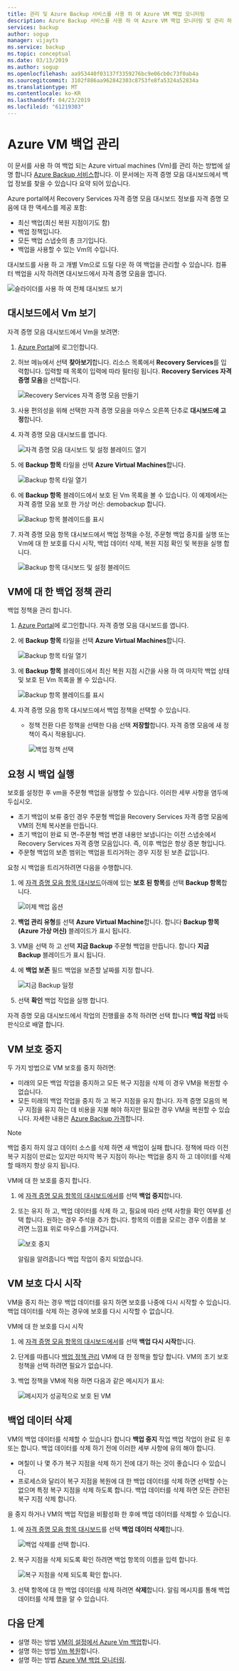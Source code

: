 ```yaml
---
title: 관리 및 Azure Backup 서비스를 사용 하 여 Azure VM 백업 모니터링
description: Azure Backup 서비스를 사용 하 여 Azure VM 백업 모니터링 및 관리 하는 방법에 알아봅니다.
services: backup
author: sogup
manager: vijayts
ms.service: backup
ms.topic: conceptual
ms.date: 03/13/2019
ms.author: sogup
ms.openlocfilehash: aa953440f03137f3359276bc9e06cb0c73f0ab4a
ms.sourcegitcommit: 3102f886aa962842303c8753fe8fa5324a52834a
ms.translationtype: MT
ms.contentlocale: ko-KR
ms.lasthandoff: 04/23/2019
ms.locfileid: "61219303"
---
```

# <a name="manage-azure-vm-backups"></a>Azure VM 백업 관리

이 문서를 사용 하 여 백업 되는 Azure virtual machines (Vm)를 관리 하는 방법에 설명 합니다 [Azure Backup 서비스](backup-overview.md)합니다. 이 문서에는 자격 증명 모음 대시보드에서 백업 정보를 찾을 수 있습니다 요약 되어 있습니다.


Azure portal에서 Recovery Services 자격 증명 모음 대시보드 정보를 자격 증명 모음에 대 한 액세스를 제공 포함:

* 최신 백업(최신 복원 지점이기도 함)
* 백업 정책입니다.
* 모든 백업 스냅숏의 총 크기입니다.
* 백업을 사용할 수 있는 Vm의 수입니다.

대시보드를 사용 하 고 개별 Vm으로 드릴 다운 하 여 백업을 관리할 수 있습니다. 컴퓨터 백업을 시작 하려면 대시보드에서 자격 증명 모음을 엽니다.

![슬라이더를 사용 하 여 전체 대시보드 보기](./media/backup-azure-manage-vms/bottom-slider.png)

## <a name="view-vms-on-the-dashboard"></a>대시보드에서 Vm 보기

자격 증명 모음 대시보드에서 Vm을 보려면:

1. [Azure Portal](https://portal.azure.com/)에 로그인합니다.
2. 허브 메뉴에서 선택 **찾아보기**합니다. 리소스 목록에서 **Recovery Services**를 입력합니다. 입력할 때 목록이 입력에 따라 필터링 됩니다. **Recovery Services 자격 증명 모음**을 선택합니다.

    ![Recovery Services 자격 증명 모음 만들기](./media/backup-azure-manage-vms/browse-to-rs-vaults.png)

3. 사용 편의성을 위해 선택한 자격 증명 모음을 마우스 오른쪽 단추로 **대시보드에 고정**합니다.
4. 자격 증명 모음 대시보드를 엽니다.

    ![자격 증명 모음 대시보드 및 설정 블레이드 열기](./media/backup-azure-manage-vms/full-view-rs-vault.png)

5. 에 **Backup 항목** 타일을 선택 **Azure Virtual Machines**합니다.

    ![Backup 항목 타일 열기](./media/backup-azure-manage-vms/contoso-vault-1606.png)

6. 에 **Backup 항목** 블레이드에서 보호 된 Vm 목록을 볼 수 있습니다. 이 예제에서는 자격 증명 모음 보호 한 가상 머신: demobackup 합니다.  

    ![Backup 항목 블레이드를 표시](./media/backup-azure-manage-vms/backup-items-blade-select-item.png)

7. 자격 증명 모음 항목 대시보드에서 백업 정책을 수정, 주문형 백업 중지를 실행 또는 Vm에 대 한 보호를 다시 시작, 백업 데이터 삭제, 복원 지점 확인 및 복원을 실행 합니다.

    ![Backup 항목 대시보드 및 설정 블레이드](./media/backup-azure-manage-vms/item-dashboard-settings.png)

## <a name="manage-backup-policy-for-a-vm"></a>VM에 대 한 백업 정책 관리

백업 정책을 관리 합니다.

1. [Azure Portal](https://portal.azure.com/)에 로그인합니다. 자격 증명 모음 대시보드를 엽니다.
2. 에 **Backup 항목** 타일을 선택 **Azure Virtual Machines**합니다.

    ![Backup 항목 타일 열기](./media/backup-azure-manage-vms/contoso-vault-1606.png)

3. 에 **Backup 항목** 블레이드에서 최신 복원 지점 시간을 사용 하 여 마지막 백업 상태 및 보호 된 Vm 목록을 볼 수 있습니다.

    ![Backup 항목 블레이드를 표시](./media/backup-azure-manage-vms/backup-items-blade-select-item.png)

4. 자격 증명 모음 항목 대시보드에서 백업 정책을 선택할 수 있습니다.

   * 정책 전환 다른 정책을 선택한 다음 선택 **저장할**합니다. 자격 증명 모음에 새 정책이 즉시 적용됩니다.

     ![백업 정책 선택](./media/backup-azure-manage-vms/backup-policy-create-new.png)

## <a name="run-an-on-demand-backup"></a>요청 시 백업 실행
보호를 설정한 후 vm을 주문형 백업을 실행할 수 있습니다. 이러한 세부 사항을 염두에 두십시오.

- 초기 백업이 보류 중인 경우 주문형 백업을 Recovery Services 자격 증명 모음에 VM의 전체 복사본을 만듭니다.
- 초기 백업이 완료 되 면-주문형 백업 변경 내용만 보냅니다는 이전 스냅숏에서 Recovery Services 자격 증명 모음입니다. 즉, 이후 백업은 항상 증분 형입니다.
- 주문형 백업의 보존 범위는 백업을 트리거하는 경우 지정 된 보존 값입니다.

요청 시 백업을 트리거하려면 다음을 수행합니다.

1. 에 [자격 증명 모음 항목 대시보드](#view-vms-on-the-dashboard)아래에 있는 **보호 된 항목**를 선택 **Backup 항목**합니다.

    ![이제 백업 옵션](./media/backup-azure-manage-vms/backup-now-button.png)

2. **백업 관리 유형**를 선택 **Azure Virtual Machine**합니다. 합니다 **Backup 항목 (Azure 가상 머신)** 블레이드가 표시 됩니다.
3. VM을 선택 하 고 선택 **지금 Backup** 주문형 백업을 만듭니다. 합니다 **지금 Backup** 블레이드가 표시 됩니다.
4. 에 **백업 보존** 필드 백업을 보존할 날짜를 지정 합니다.

    ![지금 Backup 일정](./media/backup-azure-manage-vms/backup-now-check.png)

5. 선택 **확인** 백업 작업을 실행 합니다.

자격 증명 모음 대시보드에서 작업의 진행률을 추적 하려면 선택 합니다 **백업 작업** 바둑판식으로 배열 합니다.

## <a name="stop-protecting-a-vm"></a>VM 보호 중지

두 가지 방법으로 VM 보호를 중지 하려면:

- 미래의 모든 백업 작업을 중지하고 모든 복구 지점을 삭제 이 경우 VM을 복원할 수 없습니다.
- 모든 미래의 백업 작업을 중지 하 고 복구 지점을 유지 합니다. 자격 증명 모음의 복구 지점을 유지 하는 데 비용을 지불 해야 하지만 필요한 경우 VM을 복원할 수 있습니다. 자세한 내용은 [Azure Backup 가격](https://azure.microsoft.com/pricing/details/backup/)합니다.

>[!NOTE]
>백업 중지 하지 않고 데이터 소스를 삭제 하면 새 백업이 실패 합니다. 정책에 따라 이전 복구 지점이 만료는 있지만 마지막 복구 지점이 하나는 백업을 중지 하 고 데이터를 삭제할 때까지 항상 유지 됩니다.
>

VM에 대 한 보호를 중지 합니다.

1. 에 [자격 증명 모음 항목의 대시보드에서](#view-vms-on-the-dashboard)를 선택 **백업 중지**합니다.
2. 또는 유지 하 고, 백업 데이터를 삭제 하 고, 필요에 따라 선택 사항을 확인 여부를 선택 합니다. 원하는 경우 주석을 추가 합니다. 항목의 이름을 모르는 경우 이름을 보려면 느낌표 위로 마우스를 가져갑니다.

    ![보호 중지](./media/backup-azure-manage-vms/retain-or-delete-option.png)

     알림을 알려줍니다 백업 작업이 중지 되었습니다.

## <a name="resume-protection-of-a-vm"></a>VM 보호 다시 시작

VM을 중지 하는 경우 백업 데이터를 유지 하면 보호를 나중에 다시 시작할 수 있습니다. 백업 데이터를 삭제 하는 경우에 보호를 다시 시작할 수 없습니다.

VM에 대 한 보호를 다시 시작

1. 에 [자격 증명 모음 항목의 대시보드에서](#view-vms-on-the-dashboard)를 선택 **백업 다시 시작**합니다.

2. 단계를 따릅니다 [백업 정책 관리](#manage-backup-policy-for-a-vm) VM에 대 한 정책을 할당 합니다. VM의 초기 보호 정책을 선택 하려면 필요가 없습니다.
3. 백업 정책을 VM에 적용 하면 다음과 같은 메시지가 표시:

    ![메시지가 성공적으로 보호 된 VM](./media/backup-azure-manage-vms/success-message.png)

## <a name="delete-backup-data"></a>백업 데이터 삭제

VM의 백업 데이터를 삭제할 수 있습니다 합니다 **백업 중지** 작업 백업 작업이 완료 된 후 또는 합니다. 백업 데이터를 삭제 하기 전에 이러한 세부 사항에 유의 해야 합니다.

- 며칠이 나 몇 주가 복구 지점을 삭제 하기 전에 대기 하는 것이 좋습니다 수 있습니다.
- 프로세스와 달리이 복구 지점을 복원에 대 한 백업 데이터를 삭제 하면 선택할 수는 없으며 특정 복구 지점을 삭제 하도록 합니다. 백업 데이터를 삭제 하면 모든 관련된 복구 지점 삭제 합니다.

을 중지 하거나 VM의 백업 작업을 비활성화 한 후에 백업 데이터를 삭제할 수 있습니다.


1. 에 [자격 증명 모음 항목 대시보드](#view-vms-on-the-dashboard)를 선택 **백업 데이터 삭제**합니다.

    ![백업 삭제를 선택 합니다.](./media/backup-azure-manage-vms/delete-backup-buttom.png)

1. 복구 지점을 삭제 되도록 확인 하려면 백업 항목의 이름을 입력 합니다.

    ![복구 지점을 삭제 되도록 확인 합니다.](./media/backup-azure-manage-vms/item-verification-box.png)

1. 선택 항목에 대 한 백업 데이터를 삭제 하려면 **삭제**합니다. 알림 메시지를 통해 백업 데이터를 삭제 했을 알 수 있습니다.

## <a name="next-steps"></a>다음 단계
- 설명 하는 방법 [VM의 설정에서 Azure Vm 백업](backup-azure-vms-first-look-arm.md)합니다.
- 설명 하는 방법 [Vm 복원](backup-azure-arm-restore-vms.md)합니다.
- 설명 하는 방법 [Azure VM 백업 모니터링](backup-azure-monitor-vms.md).
